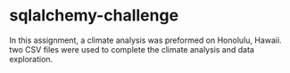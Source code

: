 # sqlalchemy-challenge

In this assignment, a climate analysis was preformed on Honolulu, Hawaii. two CSV files were used to complete the climate analysis and data exploration. 
